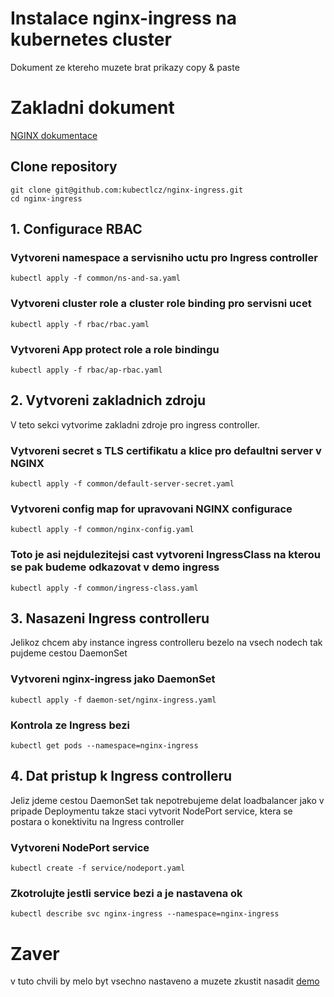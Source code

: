 # Instalace nginx-ingress na kubernetes cluster
Dokument ze ktereho muzete brat prikazy copy & paste

# Zakladni dokument
[NGINX dokumentace](https://docs.nginx.com/nginx-ingress-controller/installation/installation-with-manifests/)

## Clone repository
```
git clone git@github.com:kubectlcz/nginx-ingress.git
cd nginx-ingress
```


## 1. Configurace RBAC

### Vytvoreni namespace a servisniho uctu pro Ingress controller
```
kubectl apply -f common/ns-and-sa.yaml
```

### Vytvoreni cluster role a cluster role binding pro servisni ucet
```
kubectl apply -f rbac/rbac.yaml
```

### Vytvoreni App protect role a role bindingu
```
kubectl apply -f rbac/ap-rbac.yaml
```

## 2. Vytvoreni zakladnich zdroju

V teto sekci vytvorime zakladni zdroje pro ingress controller.

### Vytvoreni secret s TLS certifikatu a klice pro defaultni server v NGINX
```
kubectl apply -f common/default-server-secret.yaml
```

### Vytvoreni config map for upravovani NGINX configurace
```
kubectl apply -f common/nginx-config.yaml
```

### Toto je asi nejdulezitejsi cast vytvoreni IngressClass na kterou se pak budeme odkazovat v demo ingress
```
kubectl apply -f common/ingress-class.yaml
```

## 3. Nasazeni Ingress controlleru
Jelikoz chcem aby instance ingress controlleru bezelo na vsech nodech tak pujdeme cestou DaemonSet

### Vytvoreni nginx-ingress jako DaemonSet
```
kubectl apply -f daemon-set/nginx-ingress.yaml
```

### Kontrola ze Ingress bezi
```
kubectl get pods --namespace=nginx-ingress
```

## 4. Dat pristup k Ingress controlleru
Jeliz jdeme cestou DaemonSet tak nepotrebujeme delat loadbalancer jako v pripade Deploymentu takze staci vytvorit NodePort service, ktera se postara o konektivitu na Ingress controller

### Vytvoreni NodePort service
```
kubectl create -f service/nodeport.yaml
```

### Zkotrolujte jestli service bezi a je nastavena ok
```
kubectl describe svc nginx-ingress --namespace=nginx-ingress
```

# Zaver
v tuto chvili by melo byt vsechno nastaveno a muzete zkustit nasadit [demo](../demo/README.md)
